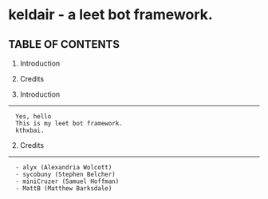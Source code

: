 keldair - a leet bot framework.
===============================

TABLE OF CONTENTS
-----------------
   1. Introduction
   2. Credits

1. Introduction
----------------

      Yes, hello
      This is my leet bot framework.
      kthxbai.

2. Credits
-----------

      - alyx (Alexandria Wolcott)
      - sycobuny (Stephen Belcher)
      - miniCruzer (Samuel Hoffman)
      - MattB (Matthew Barksdale)
